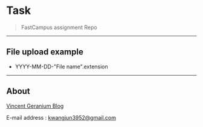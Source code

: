 # Task
> FastCampus assignment Repo
---
## File upload example

- YYYY-MM-DD-"File name".extension
---
## About

[Vincent Geranium Blog](https://vincentgeranium.github.io/)

E-mail address : kwangjun3952@gmail.com
